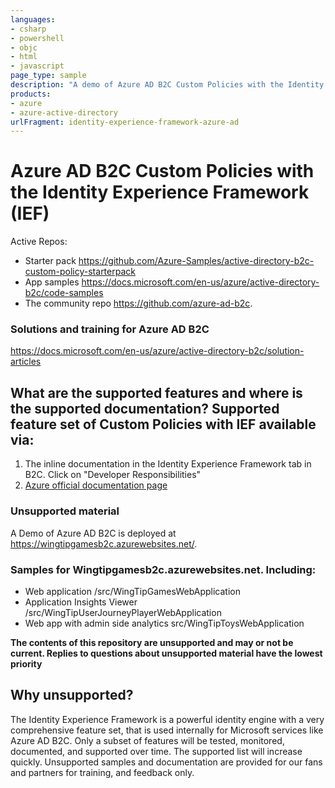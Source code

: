 ```yaml
---
languages:
- csharp
- powershell
- objc
- html
- javascript
page_type: sample
description: "A demo of Azure AD B2C Custom Policies with the Identity Experience Framework (IEF)."
products:
- azure
- azure-active-directory
urlFragment: identity-experience-framework-azure-ad
---
```


# Azure AD B2C Custom Policies with the Identity Experience Framework (IEF) 

Active Repos:

- Starter pack https://github.com/Azure-Samples/active-directory-b2c-custom-policy-starterpack
- App samples https://docs.microsoft.com/en-us/azure/active-directory-b2c/code-samples
- The community repo https://github.com/azure-ad-b2c. 

### Solutions and training for Azure AD B2C
https://docs.microsoft.com/en-us/azure/active-directory-b2c/solution-articles

## What are the supported features and where is the supported documentation?  Supported feature set of Custom Policies with IEF available via:
1. The inline documentation in the Identity Experience Framework tab in B2C. Click on "Developer Responsibilities"
2. [Azure official documentation page](https://docs.microsoft.com/en-us/azure/active-directory-b2c/)



### Unsupported material 

A Demo of Azure AD B2C is deployed at https://wingtipgamesb2c.azurewebsites.net/.

### Samples for Wingtipgamesb2c.azurewebsites.net. Including:

* Web application /src/WingTipGamesWebApplication
* Application Insights Viewer /src/WingTipUserJourneyPlayerWebApplication
* Web app with admin side analytics src/WingTipToysWebApplication


**The contents of this repository are unsupported and may or not be current. Replies to questions about unsupported material have the lowest priority**

## Why unsupported?

The Identity Experience Framework is a powerful identity engine with a very comprehensive feature set, that is used internally for Microsoft services like Azure AD B2C.  Only a subset of features will be tested, monitored, documented, and supported over time. The supported list will increase quickly.  Unsupported samples and documentation are provided for our fans and partners for training, and feedback only. 


